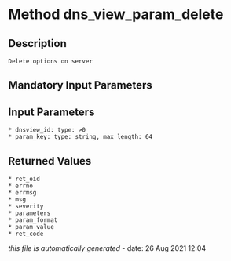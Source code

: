 # Method dns_view_param_delete

## Description
	Delete options on server

## Mandatory Input Parameters

## Input Parameters
	* dnsview_id: type: >0
	* param_key: type: string, max length: 64

## Returned Values
	* ret_oid
	* errno
	* errmsg
	* msg
	* severity
	* parameters
	* param_format
	* param_value
	* ret_code


*this file is automatically generated* - date: 26 Aug 2021 12:04